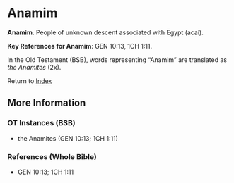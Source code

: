 # Anamim
**Anamim**. 
People of unknown descent associated with Egypt (acai). 


**Key References for Anamim**: 
GEN 10:13, 1CH 1:11. 


In the Old Testament (BSB), words representing “Anamim” are translated as 
*the Anamites* (2x). 




Return to [Index](00-Index.md)

## More Information

### OT Instances (BSB)

* the Anamites (GEN 10:13; 1CH 1:11)



### References (Whole Bible)

* GEN 10:13; 1CH 1:11




